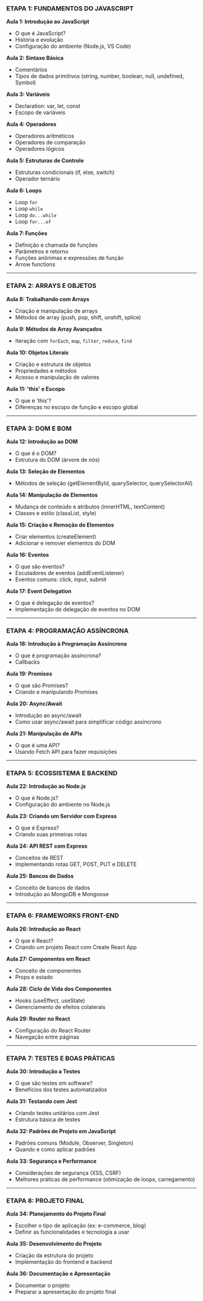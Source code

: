 ### ETAPA 1: FUNDAMENTOS DO JAVASCRIPT

**Aula 1: Introdução ao JavaScript**
- O que é JavaScript?
- História e evolução
- Configuração do ambiente (Node.js, VS Code)

**Aula 2: Sintaxe Básica**
- Comentários
- Tipos de dados primitivos (string, number, boolean, null, undefined, Symbol)

**Aula 3: Variáveis**
- Declaration: var, let, const
- Escopo de variáveis

**Aula 4: Operadores**
- Operadores aritméticos
- Operadores de comparação
- Operadores lógicos

**Aula 5: Estruturas de Controle**
- Estruturas condicionais (if, else, switch)
- Operador ternário

**Aula 6: Loops**
- Loop `for`
- Loop `while`
- Loop `do...while`
- Loop `for...of`

**Aula 7: Funções**
- Definição e chamada de funções
- Parâmetros e retorno
- Funções anônimas e expressões de função
- Arrow functions

---

### ETAPA 2: ARRAYS E OBJETOS

**Aula 8: Trabalhando com Arrays**
- Criação e manipulação de arrays
- Métodos de array (push, pop, shift, unshift, splice)

**Aula 9: Métodos de Array Avançados**
- Iteração com `forEach`, `map`, `filter`, `reduce`, `find`

**Aula 10: Objetos Literais**
- Criação e estrutura de objetos
- Propriedades e métodos
- Acesso e manipulação de valores

**Aula 11: 'this' e Escopo**
- O que é 'this'?
- Diferenças no escopo de função e escopo global

---

### ETAPA 3: DOM E BOM

**Aula 12: Introdução ao DOM**
- O que é o DOM?
- Estrutura do DOM (árvore de nós)

**Aula 13: Seleção de Elementos**
- Métodos de seleção (getElementById, querySelector, querySelectorAll)

**Aula 14: Manipulação de Elementos**
- Mudança de conteúdo e atributos (innerHTML, textContent)
- Classes e estilo (classList, style)

**Aula 15: Criação e Remoção de Elementos**
- Criar elementos (createElement)
- Adicionar e remover elementos do DOM

**Aula 16: Eventos**
- O que são eventos?
- Escutadores de eventos (addEventListener)
- Eventos comuns: click, input, submit

**Aula 17: Event Delegation**
- O que é delegação de eventos?
- Implementação de delegação de eventos no DOM

---

### ETAPA 4: PROGRAMAÇÃO ASSÍNCRONA

**Aula 18: Introdução à Programação Assíncrona**
- O que é programação assíncrona?
- Callbacks

**Aula 19: Promises**
- O que são Promises?
- Criando e manipulando Promises

**Aula 20: Async/Await**
- Introdução ao async/await
- Como usar async/await para simplificar código assíncrono

**Aula 21: Manipulação de APIs**
- O que é uma API?
- Usando Fetch API para fazer requisições

---

### ETAPA 5: ECOSSISTEMA E BACKEND

**Aula 22: Introdução ao Node.js**
- O que é Node.js?
- Configuração do ambiente no Node.js

**Aula 23: Criando um Servidor com Express**
- O que é Express?
- Criando suas primeiras rotas

**Aula 24: API REST com Express**
- Conceitos de REST
- Implementando rotas GET, POST, PUT e DELETE

**Aula 25: Bancos de Dados**
- Conceito de bancos de dados
- Introdução ao MongoDB e Mongoose

---

### ETAPA 6: FRAMEWORKS FRONT-END

**Aula 26: Introdução ao React**
- O que é React?
- Criando um projeto React com Create React App

**Aula 27: Componentes em React**
- Conceito de componentes
- Props e estado

**Aula 28: Ciclo de Vida dos Componentes**
- Hooks (useEffect, useState)
- Gerenciamento de efeitos colaterais

**Aula 29: Router no React**
- Configuração do React Router
- Navegação entre páginas

---

### ETAPA 7: TESTES E BOAS PRÁTICAS

**Aula 30: Introdução a Testes**
- O que são testes em software?
- Benefícios dos testes automatizados

**Aula 31: Testando com Jest**
- Criando testes unitários com Jest
- Estrutura básica de testes

**Aula 32: Padrões de Projeto em JavaScript**
- Padrões comuns (Module, Observer, Singleton)
- Quando e como aplicar padrões

**Aula 33: Segurança e Performance**
- Considerações de segurança (XSS, CSRF)
- Melhores práticas de performance (otimização de loops, carregamento)

---

### ETAPA 8: PROJETO FINAL

**Aula 34: Planejamento do Projeto Final**
- Escolher o tipo de aplicação (ex: e-commerce, blog)
- Definir as funcionalidades e tecnologia a usar

**Aula 35: Desenvolvimento do Projeto**
- Criação da estrutura do projeto
- Implementação do frontend e backend

**Aula 36: Documentação e Apresentação**
- Documentar o projeto
- Preparar a apresentação do projeto final
